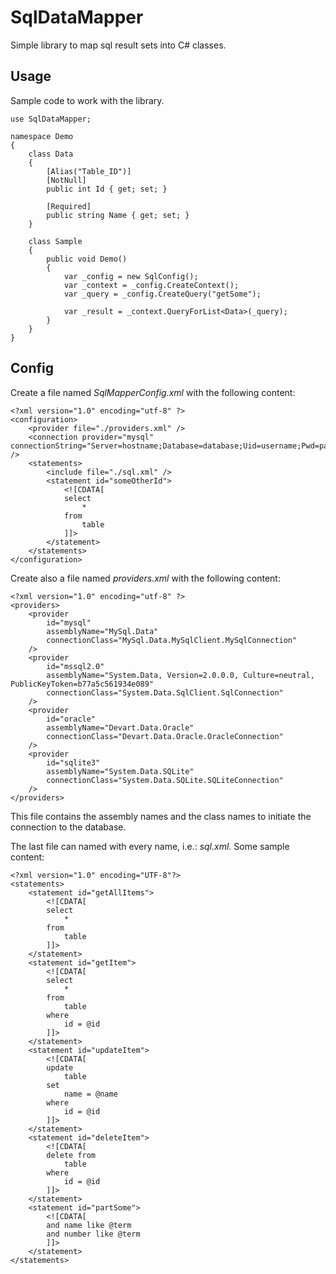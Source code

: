 SqlDataMapper
=============

Simple library to map sql result sets into C# classes.

Usage
-----

Sample code to work with the library.

	use SqlDataMapper;
	
	namespace Demo
	{
		class Data
		{
			[Alias("Table_ID")]
			[NotNull]
			public int Id { get; set; }
			
			[Required]
			public string Name { get; set; }
		}
		
		class Sample
		{
			public void Demo()
			{
				var _config = new SqlConfig();
				var _context = _config.CreateContext();
				var _query = _config.CreateQuery("getSome");
				
				var _result = _context.QueryForList<Data>(_query);
			}
		}
	}


Config
------

Create a file named *SqlMapperConfig.xml* with the following content:

	<?xml version="1.0" encoding="utf-8" ?>
	<configuration>
		<provider file="./providers.xml" />
		<connection provider="mysql" connectionString="Server=hostname;Database=database;Uid=username;Pwd=password;Pooling=true" />
		<statements>
			<include file="./sql.xml" />
			<statement id="someOtherId">
				<![CDATA[
				select
					*
				from
					table
				]]>
			</statement>
		</statements>
	</configuration>

Create also a file named *providers.xml* with the following content:

	<?xml version="1.0" encoding="utf-8" ?>
	<providers>
		<provider 
			id="mysql" 
			assemblyName="MySql.Data" 
			connectionClass="MySql.Data.MySqlClient.MySqlConnection" 
		/>
		<provider
			id="mssql2.0"
			assemblyName="System.Data, Version=2.0.0.0, Culture=neutral, PublicKeyToken=b77a5c561934e089"
			connectionClass="System.Data.SqlClient.SqlConnection"
		/>
		<provider 
			id="oracle" 
			assemblyName="Devart.Data.Oracle" 
			connectionClass="Devart.Data.Oracle.OracleConnection" 
		/>
		<provider 
			id="sqlite3" 
			assemblyName="System.Data.SQLite" 
			connectionClass="System.Data.SQLite.SQLiteConnection" 
		/>
	</providers>
	
This file contains the assembly names and the class names to initiate the connection to the database.

The last file can named with every name, i.e.: *sql.xml*. Some sample content:

	<?xml version="1.0" encoding="UTF-8"?>
	<statements>
		<statement id="getAllItems">
			<![CDATA[
			select
				*
			from
				table
			]]>
		</statement>
		<statement id="getItem">
			<![CDATA[
			select
				*
			from
				table
			where
				id = @id
			]]>
		</statement>
		<statement id="updateItem">
			<![CDATA[
			update
				table
			set
				name = @name
			where
				id = @id
			]]>	
		</statement>
		<statement id="deleteItem">
			<![CDATA[
			delete from
				table
			where
				id = @id
			]]>	
		</statement>
		<statement id="partSome">
			<![CDATA[
			and name like @term
			and number like @term
			]]>	
		</statement>
	</statements>